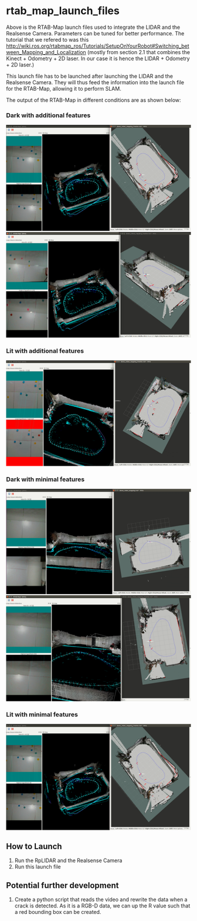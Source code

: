 # rtab_map_launch_files

Above is the RTAB-Map launch files used to integrate the LIDAR and the Realsense Camera. Parameters can be tuned for better performance. The tutorial that we refered to was this http://wiki.ros.org/rtabmap_ros/Tutorials/SetupOnYourRobot#Switching_between_Mapping_and_Localization (mostly from section 2.1 that combines the Kinect + Odometry + 2D laser. In our case it is hence the LIDAR + Odometry + 2D laser.)
  
This launch file has to be launched after launching the LIDAR and the Realsense Camera. They will thus feed the information into the launch file for the RTAB-Map, allowing it to perform SLAM.  

The output of the RTAB-Map in different conditions are as shown below:  
### Dark with additional features
![alt text](https://github.com/frankienaik/rtab_map_launch_files/blob/master/capstone/dark_w_additional_feats(1).png)
![alt text](https://github.com/frankienaik/rtab_map_launch_files/blob/master/capstone/dark_w_additional_feats.png)    

### Lit with additional features
![alt text](https://github.com/frankienaik/rtab_map_launch_files/blob/master/capstone/lit_w_additional_feats.png)  
  
### Dark with minimal features
![alt text](https://github.com/frankienaik/rtab_map_launch_files/blob/master/capstone/dark_w_min_feats(1).png)
![alt text](https://github.com/frankienaik/rtab_map_launch_files/blob/master/capstone/dark_w_min_feats.png)  
  
### Lit with minimal features
![alt text](https://github.com/frankienaik/rtab_map_launch_files/blob/master/capstone/dark_w_additional_feats(1).png)

## How to Launch
1) Run the RpLIDAR and the Realsense Camera  
2) Run this launch file

## Potential further development
1) Create a python script that reads the video and rewrite the data when a crack is detected. As it is a RGB-D data, we can up the R value such that a red bounding box can be created.



